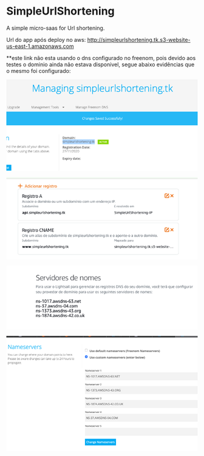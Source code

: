 # SimpleUrlShortening
A simple micro-saas for Url shortening.

Url do app após deploy no aws: http://simpleurlshortening.tk.s3-website-us-east-1.amazonaws.com

**este link não esta usando o dns configurado no freenom, pois devido aos testes o dominio ainda não estava disponivel, segue abaixo evidências que o mesmo foi configurado:

![criação do dns](dnsImage/1.png)

![configuração do dns aws](dnsImage/2.png)

![lista de servidores disponibilizados](dnsImage/3.png)

![mapeamento dos servidores dns aws para frenom](dnsImage/4.png)

